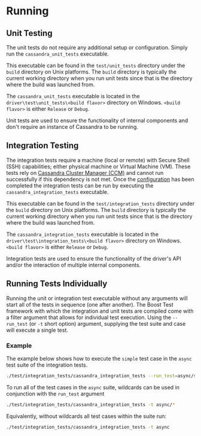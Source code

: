 # Running

## Unit Testing
The unit tests do not require any additional setup or configuration. Simply run
the `cassandra_unit_tests` executable. 

This executable can be found in the
`test/unit_tests` directory under the `build` directory on Unix platforms. The `build`
directory is typically the current working directory when you run unit tests since that
is the directory where the build was launched from.

The `cassandra_unit_tests` executable is located in the `driver\test\unit_tests\<build flavor>` directory on
Windows. `<build flavor>` is either `Release` or `Debug`.

Unit tests are used to ensure the functionality of internal components and don't require an instance of Cassandra
to be running.

## Integration Testing
The integration tests require a machine (local or remote) with Secure Shell
(SSH) capabilities; either physical machine or Virtual Machine (VM). These
tests rely on [Cassandra Cluster Manager (CCM)] and
cannot run successfully if this dependency is not met. Once the [configuration]
has been completed the integration tests can be run by executing the
`cassandra_integration_tests` executable. 

This executable can be found in the `test/integration_tests` directory under the `build`
directory on Unix platforms. The `build` directory is typically the current working directory
when you run unit tests since that is the directory where the build was launched from.

The `cassandra_integration_tests` executable is located in the
`driver\test\integration_tests\<build flavor>` directory on Windows. `<build flavor>` is
either `Release` or `Debug`.

Integration tests are used to ensure the functionality of the driver's API and/or the interaction of multiple
internal components.

## Running Tests Individually
Running the unit or integration test executable without any arguments will start all
of the tests in sequence (one after another). The Boost Test
framework with which the integration and unit tests are compiled come with a
filter argument that allows for individual test execution. Using the
`--run_test` (or `-t` short option) argument, supplying the test suite and case will execute a single
test.

### Example
The example below shows how to execute the `simple` test case in the `async`
test suite of the integration tests.

```bash
./test/integration_tests/cassandra_integration_tests --run_test=async/simple
````

To run all of the test cases in the `async` suite, wildcards can be used in
conjunction with the `run_test` argument

```bash
./test/integration_tests/cassandra_integration_tests -t async/*
```

Equivalently, without wildcards all test cases within the suite run:

```bash
./test/integration_tests/cassandra_integration_tests -t async
```


[Cassandra Cluster Manager (CCM)]: http://docs.datastax.com/en/developer/cpp-driver/latest/topics/testing/ccm/
[configuration]: http://docs.datastax.com/en/developer/cpp-driver/latest/topics/testing/configuration/

